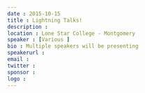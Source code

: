 ```yaml
---
date : 2015-10-15
title : Lightning Talks!
description : 
location : Lone Star College - Montgomery
speaker : [Various ]
bio : Multiple speakers will be presenting
speakerurl : 
email : 
twitter : 
sponsor : 
logo : 
---
```


